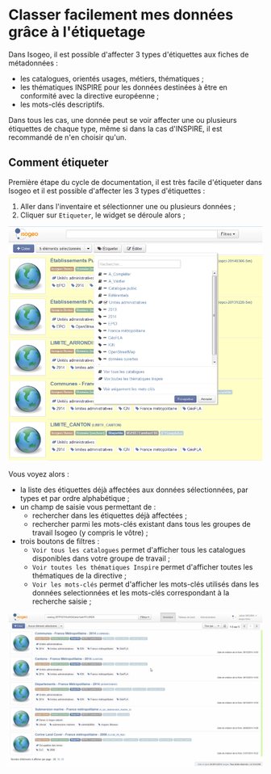 # Classer facilement mes données grâce à l'étiquetage

Dans Isogeo, il est possible d'affecter 3 types d'étiquettes aux fiches de métadonnées :

* les catalogues, orientés usages, métiers, thématiques ;
* les thématiques INSPIRE pour les données destinées à être en conformité avec la directive européenne ;
* les mots-clés descriptifs.

Dans tous les cas, une donnée peut se voir affecter une ou plusieurs étiquettes de chaque type, même si dans la cas d'INSPIRE, il est recommandé de n'en choisir qu'un.

## Comment étiqueter

Première étape du cycle de documentation, il est très facile d'étiqueter dans Isogeo et il est possible d'affecter les 3 types d'étiquettes :

1.	Aller dans l'inventaire et sélectionner une ou plusieurs données ;
2.	Cliquer sur `Etiqueter`, le widget se déroule alors ;

![Etiqueter](../../images/inv_edit_tags_widget.png "Widget étiquetage")

Vous voyez alors :
* la liste des étiquettes déjà affectées aux données sélectionnées, par types et par ordre alphabétique ;
* un champ de saisie vous permettant de :
    * rechercher dans les étiquettes déjà affectées ;
    * rechercher parmi les mots-clés existant dans tous les groupes de travail Isogeo (y compris le vôtre) ;
* trois boutons de filtres :
    * `Voir tous les catalogues` permet d'afficher tous les catalogues disponibles dans votre groupe de travail ;
    * `Voir toutes les thématiques Inspire` permet d'afficher toutes les thématiques de la directive ;
    * `Voir les mots-clés` permet d'afficher les mots-clés utilisés dans les données selectionnées et les mots-clés correspondant à la recherche saisie ;

![Affecter et enlever des mots-clés](../../images/inv_edit_tags_keywords.gif "Mots-clés")
